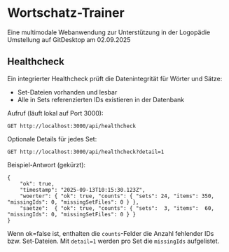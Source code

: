 # Wortschatz-Trainer
Eine multimodale Webanwendung zur Unterstützung in der Logopädie 
Umstellung auf GitDesktop am 02.09.2025

## Healthcheck

Ein integrierter Healthcheck prüft die Datenintegrität für Wörter und Sätze:

- Set-Dateien vorhanden und lesbar
- Alle in Sets referenzierten IDs existieren in der Datenbank

Aufruf (läuft lokal auf Port 3000):

```
GET http://localhost:3000/api/healthcheck
```

Optionale Details für jedes Set:

```
GET http://localhost:3000/api/healthcheck?detail=1
```

Beispiel-Antwort (gekürzt):

```
{
	"ok": true,
	"timestamp": "2025-09-13T10:15:30.123Z",
	"woerter": { "ok": true, "counts": { "sets": 24, "items": 350, "missingIds": 0, "missingSetFiles": 0 } },
	"saetze":  { "ok": true, "counts": { "sets":  3, "items":  60, "missingIds": 0, "missingSetFiles": 0 } }
}
```

Wenn ok=false ist, enthalten die `counts`-Felder die Anzahl fehlender IDs bzw. Set-Dateien. Mit `detail=1` werden pro Set die `missingIds` aufgelistet.
